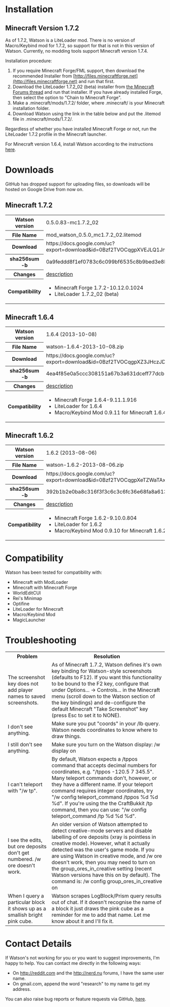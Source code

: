 Installation
============
Minecraft Version 1.7.2
-----------------------
As of 1.7.2, Watson is a LiteLoader mod.  There is no version of Macro/Keybind mod for 1.7.2, so support for that is not in this version of Watson.  Currently, no modding tools support Minecraft version 1.7.4.

Installation procedure:
 1. If you require Minecraft Forge/FML support, then download the recommended Installer from [http://files.minecraftforge.net](http://files.minecraftforge.net) and run that first.
 1. Download the LiteLoader 1.7.2_02 (beta) installer from [the Minecraft Forums thread](http://www.minecraftforum.net/topic/1868280-172api-liteloader-for-minecraft-164-172-beta-available/page__st__1120#entry28781181) and run that installer.  If you have already installed Forge, then select the option to "Chain to Minecraft Forge".
 1. Make a .minecraft/mods/1.7.2/ folder, where .minecraft/ is your Minecraft installation folder.
 1. Download Watson using the link in the table below and put the .litemod file in .minecraft/mods/1.7.2/.
 
Regardless of whether you have installed Minecraft Forge or not, run the LiteLoader 1.7.2 profile in the Minecraft launcher.


For Minecraft version 1.6.4, install Watson according to the instructions [here](https://github.com/totemo/watson/blob/master/INSTALL_1.6.4.md).


Downloads
=========

GitHub has dropped support for uploading files, so downloads will be hosted on Google Drive from now on.

Minecraft 1.7.2
---------------
<table>
  <tr>
    <th>Watson version</th> <td>0.5.0.83-mc1.7.2_02</td> 
  </tr>
  <tr>
    <th>File Name</th> <td>mod_watson_0.5.0_mc1.7.2_02.litemod</td>
  </tr>
  <tr>
    <th>Download</th> <td>https://docs.google.com/uc?export=download&id=0Bzf2TVOCqgpXVEJLQ1JnNFV3SW8</td>
  </tr>
  <tr>
    <th>sha256sum -b</th> <td>0a9feddd8f1ef0783c6c099bf6535c8b9bed3e8b02307180f81b0b33d15bd337</td>
  </tr>
  <tr>
    <th>Changes</th> <td><a href="https://github.com/totemo/watson/blob/master/Changes.md#05083-mc172_02">description</a></td>
  </tr>
  <tr>
    <th>Compatibility</th> <td><ul><li>Minecraft Forge 1.7.2-10.12.0.1024</li><li>LiteLoader 1.7.2_02 (beta)</li></ul></td>
  </tr>
</table>

Minecraft 1.6.4
---------------
<table>
  <tr>
    <th>Watson version</th> <td>1.6.4 (2013-10-08)</td> 
  </tr>
  <tr>
    <th>File Name</th> <td>watson-1.6.4-2013-10-08.zip</td>
  </tr>
  <tr>
    <th>Download</th> <td>https://docs.google.com/uc?export=download&id=0Bzf2TVOCqgpXZ3JHczJDMWo1T0k</td>
  </tr>
  <tr>
    <th>sha256sum -b</th> <td>4ea4f85e0a5ccc308151a67b3a631dceff77dcb5f3fa74c7e7cfeb594e15b171</td>
  </tr>
  <tr>
    <th>Changes</th> <td><a href="https://github.com/totemo/watson/blob/master/Changes.md#164-2013-10-08">description</a></td>
  </tr>
  <tr>
    <th>Compatibility</th> <td><ul><li>Minecraft Forge 1.6.4-9.11.1.916</li><li>LiteLoader for 1.6.4</li><li>Macro/Keybind Mod 0.9.11 for Minecraft 1.6.4</li></ul></td>
  </tr>
</table>

Minecraft 1.6.2
---------------
<table>
  <tr>
    <th>Watson version</th> <td>1.6.2 (2013-08-06)</td> 
  </tr>
  <tr>
    <th>File Name</th> <td>watson-1.6.2-2013-08-06.zip</td>
  </tr>
  <tr>
    <th>Download</th> <td>https://docs.google.com/uc?export=download&id=0Bzf2TVOCqgpXeTZWaTAxZm1oNDQ</td>
  </tr>
  <tr>
    <th>sha256sum -b</th> <td>392b1b2e0ba8c316f3f3c6c3c6fc36e68fa8a61313dffcf7ddead4d6dbcd54b2</td>
  </tr>
  <tr>
    <th>Changes</th> <td><a href="https://github.com/totemo/watson/blob/master/Changes.md#162-2013-08-06">description</a></td>
  </tr>
  <tr>
    <th>Compatibility</th> <td><ul><li>Minecraft Forge 1.6.2-9.10.0.804</li><li>LiteLoader for 1.6.2</li><li>Macro/Keybind Mod 0.9.10 for Minecraft 1.6.2</li></ul></td>
  </tr>
</table>


Compatibility
=============

Watson has been tested for compatibility with:

* Minecraft with ModLoader
* Minecraft with Minecraft Forge
* WorldEditCUI
* Rei's Minimap
* Optifine
* LiteLoader for Minecraft
* Macro/Keybind Mod
* MagicLauncher


Troubleshooting
===============

<table>
  <tr>
    <th>Problem</th> <th>Resolution</th>
  </tr>  
  <tr>
    <td>The screenshot key does not add player names to saved screenshots.</td>
    <td>As of Minecraft 1.7.2, Watson defines it's own key binding for Watson-style screenshots (defaults to F12).  If you want this functionality to be bound to the F2 key, configure that under Options... -> Controls... in the Minecraft menu (scroll down to the Watson section of the key bindings) and de-configure the default Minecraft "Take Screenshot" key (press Esc to set it to NONE).</td>
  <tr>
    <td>I don't see anything.</td> <td>Make sure you put "coords" in your /lb query.  Watson needs coordinates to know where to draw things.</td>
  </tr>
  <tr>
    <td>I still don't see anything.</td> <td>Make sure you turn on the Watson display: /w display on</td>
  </tr>
  <tr>
    <td>I can't teleport with "/w tp".</td> <td>By default, Watson expects a /tppos command that accepts decimal numbers for coordinates, e.g. "/tppos -120.5 7 345.5".  Many teleport commands don't, however, or they have a different name.  If your teleport command requires integer coordinates, try "/w config teleport_command /tppos %d %d %d".  If you're using the the CraftBukkit /tp command, then you can use: "/w config teleport_command /tp %d %d %d".</td>
  </tr>
  <tr>
    <td>I see the edits, but ore deposits don't get numbered. /w ore doesn't work.</td> <td>An older version of Watson attempted to detect creative-mode servers and disable labelling of ore deposits (xray is pointless in creative mode).  However, what it actually detected was the user's game mode.  If you are using Watson in creative mode, and /w ore doesn't work, then you may need to turn on the group_ores_in_creative setting (recent Watson versions have this on by default).  The command is: /w config group_ores_in_creative on</td>
  </tr>
  <tr>
    <td>When I query a particular block it shows up as a smallish bright pink cube.</td>
    <td>Watson scrapes LogBlock/Prism query results out of chat.  If it doesn't recognise the name of a block it just draws the pink cube as a reminder for me to add that name.  Let me know about it and I'll fix it.</td>
  </tr>
</table>


Contact Details
===============

If Watson's not working for you or you want to suggest improvements, I'm happy to help.  You can contact me directly in the following ways:

* On http://reddit.com and the http://nerd.nu forums, I have the same user name.
* On gmail.com, append the word "research" to my name to get my address.

You can also raise bug reports or feature requests via GitHub, [here](https://github.com/totemo/watson/issues).


